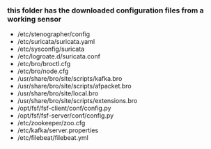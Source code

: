### this folder has the downloaded configuration files from a working sensor
* /etc/stenographer/config
* /etc/suricata/suricata.yaml
* /etc/sysconfig/suricata
* /etc/logroate.d/suricata.conf
* /etc/bro/broctl.cfg
* /etc/bro/node.cfg
* /usr/share/bro/site/scripts/kafka.bro
* /usr/share/bro/site/scripts/afpacket.bro
* /usr/share/bro/site/local.bro
* /usr/share/bro/site/scripts/extensions.bro
* /opt/fsf/fsf-client/conf/config.py
* /opt/fsf/fsf-server/conf/config.py
* /etc/zookeeper/zoo.cfg
* /etc/kafka/server.properties
* /etc/filebeat/filebeat.yml
